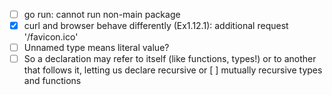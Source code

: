 - [ ] go run: cannot run non-main package
- [x] curl and browser behave differently (Ex1.12.1): additional request '/favicon.ico'
- [ ] Unnamed type means literal value?
- [ ] So a declaration may refer to itself (like functions, types!) or to another that follows it, letting us declare recursive or [ ] mutually recursive types and functions